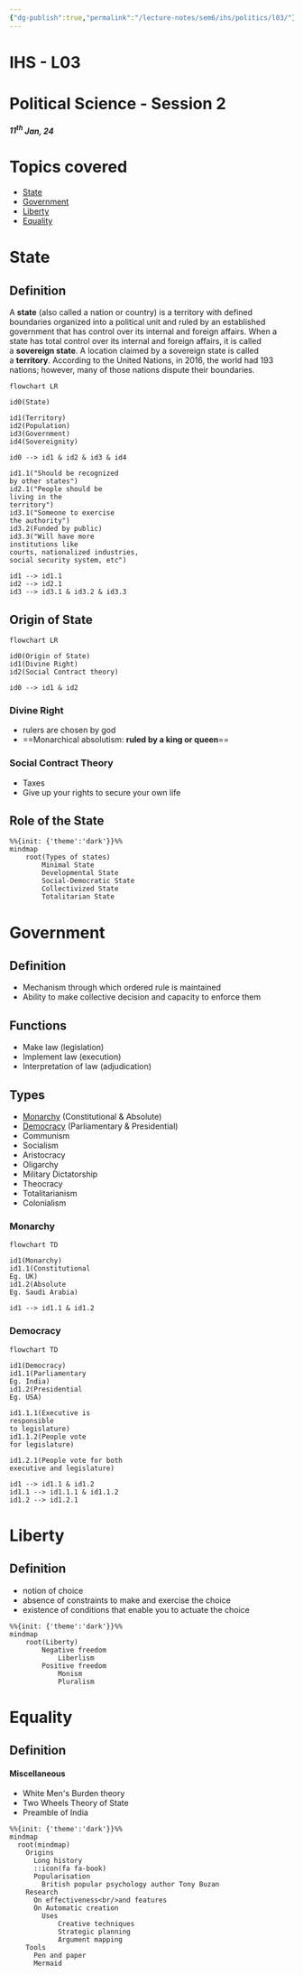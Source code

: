 ```yaml
---
{"dg-publish":true,"permalink":"/lecture-notes/sem6/ihs/politics/l03/"}
---
```



# **IHS - L03**
# Political Science - Session 2
##### $11^{th}$ Jan, 24
# Topics covered
- [State](#State)
- [Government](#Government)
- [Liberty](#Liberty)
- [Equality](#Equality)

# State
## Definition
A **state** (also called a nation or country) is a territory with defined boundaries organized into a political unit and ruled by an established government that has control over its internal and foreign affairs. When a state has total control over its internal and foreign affairs, it is called a **sovereign state**. A location claimed by a sovereign state is called a **territory**. According to the United Nations, in 2016, the world had 193 nations; however, many of those nations dispute their boundaries.
```mermaid
flowchart LR

id0(State)

id1(Territory)
id2(Population)
id3(Government)
id4(Sovereignity)

id0 --> id1 & id2 & id3 & id4

id1.1("Should be recognized 
by other states")
id2.1("People should be 
living in the 
territory")
id3.1("Someone to exercise
the authority")
id3.2(Funded by public)
id3.3("Will have more 
institutions like 
courts, nationalized industries, 
social security system, etc")

id1 --> id1.1
id2 --> id2.1
id3 --> id3.1 & id3.2 & id3.3
```
## Origin of State

```mermaid
flowchart LR

id0(Origin of State)
id1(Divine Right)
id2(Social Contract theory)

id0 --> id1 & id2
```
### Divine Right
- rulers are chosen by god
- ==Monarchical absolutism: **ruled by a king or queen**==
### Social Contract Theory
- Taxes
- Give up your rights to secure your own life
## Role of the State
```mermaid
%%{init: {'theme':'dark'}}%%
mindmap
	root(Types of states)
		Minimal State
		Developmental State
		Social-Democratic State
		Collectivized State
		Totalitarian State
```
# Government
## Definition
- Mechanism through which ordered rule is maintained
- Ability to make collective decision and capacity to enforce them
## Functions
- Make law (legislation)
- Implement law (execution)
- Interpretation of law (adjudication)
## Types
- [Monarchy](#monarchy) (Constitutional & Absolute)
- [Democracy](#democracy) (Parliamentary & Presidential)
- Communism
- Socialism
- Aristocracy
- Oligarchy
- Military Dictatorship
- Theocracy
- Totalitarianism
- Colonialism
### Monarchy
```mermaid
flowchart TD

id1(Monarchy)
id1.1(Constitutional
Eg. UK)
id1.2(Absolute
Eg. Saudi Arabia)

id1 --> id1.1 & id1.2
```
### Democracy
```mermaid
flowchart TD

id1(Democracy)
id1.1(Parliamentary
Eg. India)
id1.2(Presidential
Eg. USA)

id1.1.1(Executive is 
responsible
to legislature)
id1.1.2(People vote 
for legislature)

id1.2.1(People vote for both
executive and legislature)

id1 --> id1.1 & id1.2
id1.1 --> id1.1.1 & id1.1.2
id1.2 --> id1.2.1
```
# Liberty
## Definition
- notion of choice
- absence of constraints to make and exercise the choice
- existence of conditions that enable you to actuate the choice
```mermaid
%%{init: {'theme':'dark'}}%%
mindmap
	root(Liberty)
		Negative freedom
			Liberlism
		Positive freedom
			Monism
			Pluralism
```
# Equality
## Definition

#### Miscellaneous
- White Men's Burden theory
- Two Wheels Theory of State
- Preamble of India

```mermaid
%%{init: {'theme':'dark'}}%%
mindmap
  root(mindmap)
    Origins
      Long history
      ::icon(fa fa-book)
      Popularisation
        British popular psychology author Tony Buzan
    Research
      On effectiveness<br/>and features
      On Automatic creation
        Uses
            Creative techniques
            Strategic planning
            Argument mapping
    Tools
      Pen and paper
      Mermaid
```
